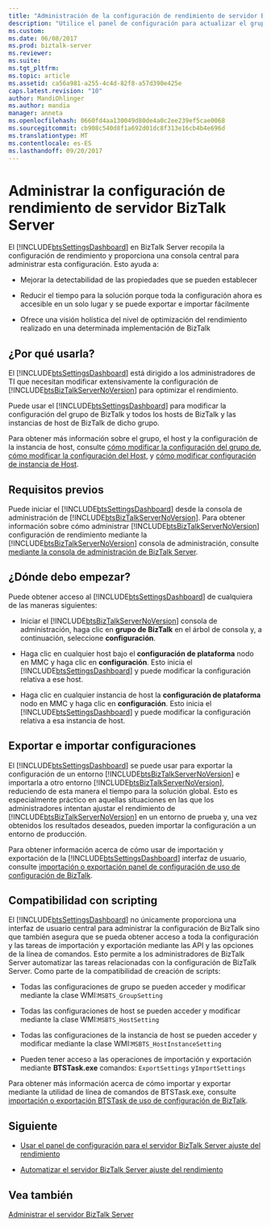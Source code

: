 ```yaml
---
title: "Administración de la configuración de rendimiento de servidor BizTalk Server | Documentos de Microsoft"
description: "Utilice el panel de configuración para actualizar el grupo de BizTalk, host e instancias de host en BizTalk Server"
ms.custom: 
ms.date: 06/08/2017
ms.prod: biztalk-server
ms.reviewer: 
ms.suite: 
ms.tgt_pltfrm: 
ms.topic: article
ms.assetid: ca56a981-a255-4c4d-82f8-a57d390e425e
caps.latest.revision: "10"
author: MandiOhlinger
ms.author: mandia
manager: anneta
ms.openlocfilehash: 0660fd4aa130049d80de4a0c2ee239ef5cae0068
ms.sourcegitcommit: cb908c540d8f1a692d01dc8f313e16cb4b4e696d
ms.translationtype: MT
ms.contentlocale: es-ES
ms.lasthandoff: 09/20/2017
---
```

# <a name="manage-biztalk-server-performance-settings"></a>Administrar la configuración de rendimiento de servidor BizTalk Server
  
 El [!INCLUDE[btsSettingsDashboard](../includes/btssettingsdashboard-md.md)] en BizTalk Server recopila la configuración de rendimiento y proporciona una consola central para administrar esta configuración. Esto ayuda a:  
  
-   Mejorar la detectabilidad de las propiedades que se pueden establecer
  
-   Reducir el tiempo para la solución porque toda la configuración ahora es accesible en un solo lugar y se puede exportar e importar fácilmente
  
-   Ofrece una visión holística del nivel de optimización del rendimiento realizado en una determinada implementación de BizTalk
  
## <a name="why-use-it"></a>¿Por qué usarla?  
 El [!INCLUDE[btsSettingsDashboard](../includes/btssettingsdashboard-md.md)] está dirigido a los administradores de TI que necesitan modificar extensivamente la configuración de [!INCLUDE[btsBizTalkServerNoVersion](../includes/btsbiztalkservernoversion-md.md)] para optimizar el rendimiento.  
  
 Puede usar el [!INCLUDE[btsSettingsDashboard](../includes/btssettingsdashboard-md.md)] para modificar la configuración del grupo de BizTalk y todos los hosts de BizTalk y las instancias de host de BizTalk de dicho grupo.  
  
 Para obtener más información sobre el grupo, el host y la configuración de la instancia de host, consulte [cómo modificar la configuración del grupo de](../core/how-to-modify-group-settings.md), [cómo modificar la configuración del Host](../core/how-to-modify-host-settings.md), y [cómo modificar configuración de instancia de Host](../core/how-to-modify-host-instance-settings.md).  
  
## <a name="prerequisites"></a>Requisitos previos 
 Puede iniciar el [!INCLUDE[btsSettingsDashboard](../includes/btssettingsdashboard-md.md)] desde la consola de administración de [!INCLUDE[btsBizTalkServerNoVersion](../includes/btsbiztalkservernoversion-md.md)]. Para obtener información sobre cómo administrar [!INCLUDE[btsBizTalkServerNoVersion](../includes/btsbiztalkservernoversion-md.md)] configuración de rendimiento mediante la [!INCLUDE[btsBizTalkServerNoVersion](../includes/btsbiztalkservernoversion-md.md)] consola de administración, consulte [mediante la consola de administración de BizTalk Server](../core/using-the-biztalk-server-administration-console.md).  
  
## <a name="where-do-i-start"></a>¿Dónde debo empezar?  
 Puede obtener acceso al [!INCLUDE[btsSettingsDashboard](../includes/btssettingsdashboard-md.md)] de cualquiera de las maneras siguientes:  
  
-   Iniciar el [!INCLUDE[btsBizTalkServerNoVersion](../includes/btsbiztalkservernoversion-md.md)] consola de administración, haga clic en **grupo de BizTalk** en el árbol de consola y, a continuación, seleccione **configuración**.  
  
-   Haga clic en cualquier host bajo el **configuración de plataforma** nodo en MMC y haga clic en **configuración**. Esto inicia el [!INCLUDE[btsSettingsDashboard](../includes/btssettingsdashboard-md.md)] y puede modificar la configuración relativa a ese host.  
  
-   Haga clic en cualquier instancia de host la **configuración de plataforma** nodo en MMC y haga clic en **configuración**. Esto inicia el [!INCLUDE[btsSettingsDashboard](../includes/btssettingsdashboard-md.md)] y puede modificar la configuración relativa a esa instancia de host.  
  
## <a name="export-and-import-settings"></a>Exportar e importar configuraciones  
 El [!INCLUDE[btsSettingsDashboard](../includes/btssettingsdashboard-md.md)] se puede usar para exportar la configuración de un entorno [!INCLUDE[btsBizTalkServerNoVersion](../includes/btsbiztalkservernoversion-md.md)] e importarla a otro entorno [!INCLUDE[btsBizTalkServerNoVersion](../includes/btsbiztalkservernoversion-md.md)], reduciendo de esta manera el tiempo para la solución global. Esto es especialmente práctico en aquellas situaciones en las que los administradores intentan ajustar el rendimiento de [!INCLUDE[btsBizTalkServerNoVersion](../includes/btsbiztalkservernoversion-md.md)] en un entorno de prueba y, una vez obtenidos los resultados deseados, pueden importar la configuración a un entorno de producción.  
  
 Para obtener información acerca de cómo usar de importación y exportación de la [!INCLUDE[btsSettingsDashboard](../includes/btssettingsdashboard-md.md)] interfaz de usuario, consulte [importación o exportación panel de configuración de uso de configuración de BizTalk](how-to-import-biztalk-settings-using-settings-dashboard.md).
  
## <a name="scripting-support"></a>Compatibilidad con scripting
 El [!INCLUDE[btsSettingsDashboard](../includes/btssettingsdashboard-md.md)] no únicamente proporciona una interfaz de usuario central para administrar la configuración de BizTalk sino que también asegura que se pueda obtener acceso a toda la configuración y las tareas de importación y exportación mediante las API y las opciones de la línea de comandos. Esto permite a los administradores de BizTalk Server automatizar las tareas relacionadas con la configuración de BizTalk Server. Como parte de la compatibilidad de creación de scripts:  
  
-   Todas las configuraciones de grupo se pueden acceder y modificar mediante la clase WMI:`MSBTS_GroupSetting`  
  
-   Todas las configuraciones de host se pueden acceder y modificar mediante la clase WMI:`MSBTS_HostSetting`  
  
-   Todas las configuraciones de la instancia de host se pueden acceder y modificar mediante la clase WMI:`MSBTS_HostInstanceSetting`  
  
-   Pueden tener acceso a las operaciones de importación y exportación mediante **BTSTask.exe** comandos: `ExportSettings` y`ImportSettings`  
  
 Para obtener más información acerca de cómo importar y exportar mediante la utilidad de línea de comandos de BTSTask.exe, consulte [importación o exportación BTSTask de uso de configuración de BizTalk](how-to-import-biztalk-settings-using-btstask.md).  
  
## <a name="next"></a>Siguiente  
  
-   [Usar el panel de configuración para el servidor BizTalk Server ajuste del rendimiento](../core/using-settings-dashboard-for-biztalk-server-performance-tuning.md)  
  
-   [Automatizar el servidor BizTalk Server ajuste del rendimiento](../core/automating-biztalk-server-performance-tuning.md)  
  
## <a name="see-also"></a>Vea también  
 [Administrar el servidor BizTalk Server](../core/use-groups-create-artifacts-optimize-performance-and-more-in-biztalk-server.md)